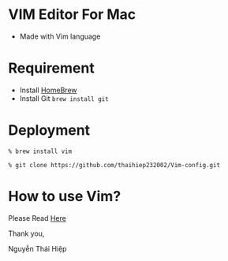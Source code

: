 # VIM Editor For Mac

- Made with Vim language

# Requirement

- Install [HomeBrew](https://brew.sh/)
- Install Git `brew install git`

# Deployment

```
% brew install vim
```

```
% git clone https://github.com/thaihiep232002/Vim-config.git
```


# How to use Vim?

Please Read [Here](https://opensource.com/article/19/3/getting-started-vim)

Thank you,

Nguyễn Thái Hiệp
